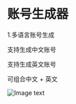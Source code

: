 # 账号生成器

1.多语言账号生成

支持生成中文账号

支持生成英文账号

可组合中文 + 英文



![Image text](https://tp.skyff.dpdns.org/file/AgACAgUAAyEGAASjk_wnAAMOaHIlneo1vUe72dhu3zdfZgu3AAHMAAIsxzEbxD2RVznDRe_cT0vuAQADAgADeQADNgQ.gif)
